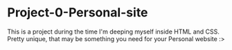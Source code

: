 # Project-0-Personal-site
This is a project during the time I'm deeping myself inside HTML and CSS. Pretty unique, that may be something you need for your Personal website :>
